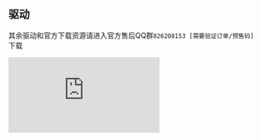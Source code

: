 ## 驱动

其余驱动和官方下载资源请进入官方售后QQ群`826208153 [需要验证订单/预售码]` 下载

![Windows显卡驱动][1]


 [1]: https://www.intel.cn/content/www/cn/zh/products/sku/212328/intel-celeron-processor-n5105-4m-cache-up-to-2-90-ghz/downloads.html?erpm_id=9688312_ts1642847640906